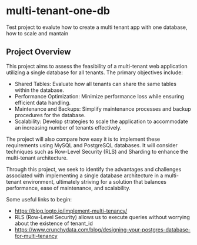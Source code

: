 # multi-tenant-one-db
Test project to evalute how to create a multi tenant app with one database, how to scale and mantain

## Project Overview

This project aims to assess the feasibility of a multi-tenant web application utilizing a single database for all tenants. The primary objectives include:

- Shared Tables: Evaluate how all tenants can share the same tables within the database.
- Performance Optimization: Minimize performance loss while ensuring efficient data handling.
- Maintenance and Backups: Simplify maintenance processes and backup procedures for the database.
- Scalability: Develop strategies to scale the application to accommodate an increasing number of tenants effectively.

The project will also compare how easy it is to implement these requirements using MySQL and PostgreSQL databases. It will consider techniques such as Row-Level Security (RLS) and Sharding to enhance the multi-tenant architecture.

Through this project, we seek to identify the advantages and challenges associated with implementing a single database architecture in a multi-tenant environment, ultimately striving for a solution that balances performance, ease of maintenance, and scalability.

Some useful links to begin:

- https://blog.logto.io/implement-multi-tenancy/
- RLS (Row-Level Security) allows us to execute queries without worrying about the existence of tenant_id
- https://www.crunchydata.com/blog/designing-your-postgres-database-for-multi-tenancy
